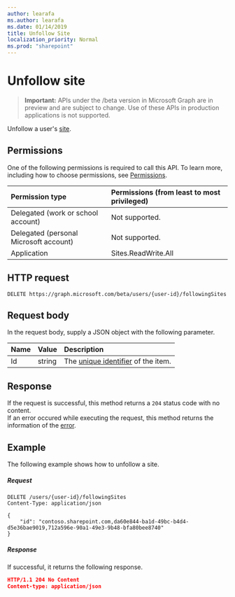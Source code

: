 ```yaml
---
author: learafa
ms.author: learafa
ms.date: 01/14/2019
title: Unfollow Site
localization_priority: Normal
ms.prod: "sharepoint"
---
```

# Unfollow site 

> **Important:** APIs under the /beta version in Microsoft Graph are in preview and are subject to change. Use of these APIs in production applications is not supported.

Unfollow a user's [site][].

## Permissions

One of the following permissions is required to call this API. To learn more, including how to choose permissions, see [Permissions](/graph/permissions-reference).

|            Permission type             | Permissions (from least to most privileged) |
| :------------------------------------- | :------------------------------------------ |
| Delegated (work or school account)     | Not supported.                              |
| Delegated (personal Microsoft account) | Not supported.                              |
| Application                            | Sites.ReadWrite.All                         |

## HTTP request

<!-- { "blockType": "ignored" } -->

```http
DELETE https://graph.microsoft.com/beta/users/{user-id}/followingSites
```

## Request body

In the request body, supply a JSON object with the following parameter. 


| Name    | Value  | Description                                                  |
|:------- |:-------|:-------------------------------------------------------------|
|   Id    | string | The [unique identifier](../resources/site.md#id-property) of the item. |

## Response

If the request is successful, this method returns a `204` status code with no content.  
If an error occured while executing the request, this method returns the information of the [error][].

## Example

The following example shows how to unfollow a site.

##### Request

<!-- { "blockType": "request", "name": "unfollow-site", "scopes": "sites.readwrite.all" } -->

```http
DELETE /users/{user-id}/followingSites
Content-Type: application/json

{
    "id": "contoso.sharepoint.com,da60e844-ba1d-49bc-b4d4-d5e36bae9019,712a596e-90a1-49e3-9b48-bfa80bee8740"
}
```
##### Response

If successful, it returns the following response. 

```json
HTTP/1.1 204 No Content
Content-type: application/json
```

[site]: ../resources/site.md
[error]: ../../../concepts/errors.md

<!-- {
  "type": "#page.annotation",
  "description": "Unfollow sharepoint site for a user.",
  "keywords": "unfollow site",
  "section": "documentation",
  "tocPath": "Sites/Unfollow site"
} -->
